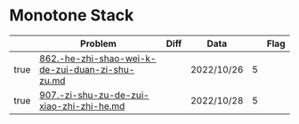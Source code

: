 # Monotone Stack



<table><thead><tr><th data-type="checkbox"> </th><th>Problem</th><th data-type="select">Diff</th><th>Data</th><th data-type="rating" data-max="5"></th><th>Flag</th></tr></thead><tbody><tr><td>true</td><td><a data-mention href="862.-he-zhi-shao-wei-k-de-zui-duan-zi-shu-zu.md">862.-he-zhi-shao-wei-k-de-zui-duan-zi-shu-zu.md</a></td><td></td><td>2022/10/26</td><td>5</td><td></td></tr><tr><td>true</td><td><a data-mention href="907.-zi-shu-zu-de-zui-xiao-zhi-zhi-he.md">907.-zi-shu-zu-de-zui-xiao-zhi-zhi-he.md</a></td><td></td><td>2022/10/28</td><td>5</td><td></td></tr></tbody></table>
